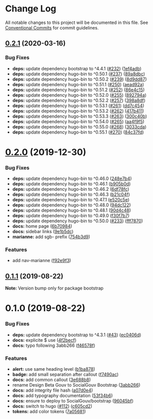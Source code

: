 # Change Log

All notable changes to this project will be documented in this file.
See [Conventional Commits](https://conventionalcommits.org) for commit guidelines.

## [0.2.1](https://github.com/SocialGouv/bootstrap/compare/v0.2.0...v0.2.1) (2020-03-16)


### Bug Fixes

* **deps:** update dependency bootstrap to ^4.4.1 ([#232](https://github.com/SocialGouv/bootstrap/issues/232)) ([1ef4adb](https://github.com/SocialGouv/bootstrap/commit/1ef4adb272686e46c58c07f5a754df788ee033a8))
* **deps:** update dependency hugo-bin to ^0.50.1 ([#237](https://github.com/SocialGouv/bootstrap/issues/237)) ([89a8dbc](https://github.com/SocialGouv/bootstrap/commit/89a8dbcdea63f9da9a2dcaeaa3d225456aef35a0))
* **deps:** update dependency hugo-bin to ^0.50.2 ([#239](https://github.com/SocialGouv/bootstrap/issues/239)) ([8d9dd87](https://github.com/SocialGouv/bootstrap/commit/8d9dd87aad46a1a39e31f821e926f03622febff4))
* **deps:** update dependency hugo-bin to ^0.51.1 ([#250](https://github.com/SocialGouv/bootstrap/issues/250)) ([aead92a](https://github.com/SocialGouv/bootstrap/commit/aead92ab79e103d5da9d9f249d73d059fc85c137))
* **deps:** update dependency hugo-bin to ^0.51.2 ([#252](https://github.com/SocialGouv/bootstrap/issues/252)) ([86e4c15](https://github.com/SocialGouv/bootstrap/commit/86e4c153c1329eda66a36a223352e18b5a5587df))
* **deps:** update dependency hugo-bin to ^0.52.0 ([#255](https://github.com/SocialGouv/bootstrap/issues/255)) ([892794a](https://github.com/SocialGouv/bootstrap/commit/892794ab5cc4d16d22d9e3ecf0c2853ad153fe79))
* **deps:** update dependency hugo-bin to ^0.52.2 ([#257](https://github.com/SocialGouv/bootstrap/issues/257)) ([398a8df](https://github.com/SocialGouv/bootstrap/commit/398a8df4443365c2838418ea2df86a1741aebbff))
* **deps:** update dependency hugo-bin to ^0.53.1 ([#261](https://github.com/SocialGouv/bootstrap/issues/261)) ([dd7c454](https://github.com/SocialGouv/bootstrap/commit/dd7c4541a37b7206cef880bb60a663746f1c39ba))
* **deps:** update dependency hugo-bin to ^0.53.2 ([#262](https://github.com/SocialGouv/bootstrap/issues/262)) ([417b411](https://github.com/SocialGouv/bootstrap/commit/417b4115bcd0bf824239caecac0095921931067f))
* **deps:** update dependency hugo-bin to ^0.53.3 ([#263](https://github.com/SocialGouv/bootstrap/issues/263)) ([300c40b](https://github.com/SocialGouv/bootstrap/commit/300c40b271e23aebaeb2a166b16d4fb76a0219ea))
* **deps:** update dependency hugo-bin to ^0.54.0 ([#265](https://github.com/SocialGouv/bootstrap/issues/265)) ([aa4f9f5](https://github.com/SocialGouv/bootstrap/commit/aa4f9f53146c1d2388a030015c5b0d7181bc7188))
* **deps:** update dependency hugo-bin to ^0.55.0 ([#268](https://github.com/SocialGouv/bootstrap/issues/268)) ([3033cda](https://github.com/SocialGouv/bootstrap/commit/3033cdad3e41ead0962548f38763b23a5562088e))
* **deps:** update dependency hugo-bin to ^0.55.1 ([#270](https://github.com/SocialGouv/bootstrap/issues/270)) ([84c37fd](https://github.com/SocialGouv/bootstrap/commit/84c37fdb9ef9d9ee946fd491f086e9f7d5c23606))





# [0.2.0](https://github.com/SocialGouv/bootstrap/compare/v0.1.1...v0.2.0) (2019-12-30)


### Bug Fixes

* **deps:** update dependency hugo-bin to ^0.46.0 ([248e7b4](https://github.com/SocialGouv/bootstrap/commit/248e7b47e976fe1f08ddb475d394f25c2b72e85b))
* **deps:** update dependency hugo-bin to ^0.46.1 ([b905b0d](https://github.com/SocialGouv/bootstrap/commit/b905b0d76702440714e3f0afd53a5af86a42c3b5))
* **deps:** update dependency hugo-bin to ^0.46.2 ([6df78fc](https://github.com/SocialGouv/bootstrap/commit/6df78fc17cbc831be043d633655eab86312763f3))
* **deps:** update dependency hugo-bin to ^0.46.3 ([b21c04f](https://github.com/SocialGouv/bootstrap/commit/b21c04fff7ca0fa2b2171dad4fc7b345e5d52d86))
* **deps:** update dependency hugo-bin to ^0.47.1 ([e520c5e](https://github.com/SocialGouv/bootstrap/commit/e520c5e69de717962eac81495d99b2a0f753f003))
* **deps:** update dependency hugo-bin to ^0.48.0 ([94dc122](https://github.com/SocialGouv/bootstrap/commit/94dc1224983bbc5bf3c4f7bd09c91ea8650359e3))
* **deps:** update dependency hugo-bin to ^0.48.1 ([90d4c48](https://github.com/SocialGouv/bootstrap/commit/90d4c482ec76cd0a670e0d07828f212ad2608f2c))
* **deps:** update dependency hugo-bin to ^0.49.0 ([f30f7b7](https://github.com/SocialGouv/bootstrap/commit/f30f7b77fd709ee3bee68e28431193b91a5448d8))
* **deps:** update dependency hugo-bin to ^0.50.0 ([#233](https://github.com/SocialGouv/bootstrap/issues/233)) ([fff7870](https://github.com/SocialGouv/bootstrap/commit/fff78702d4f4192b5d1604c0f0e78faffcad30a3))
* **docs:** home page ([6b70984](https://github.com/SocialGouv/bootstrap/commit/6b70984c349c68043c0fea2de37929c135f53af5))
* **docs:** sidebar links ([9e1b5dc](https://github.com/SocialGouv/bootstrap/commit/9e1b5dc74c2311a839c710d862e6b6d91605d000))
* **marianne:** add sgb- prefix ([754b3d9](https://github.com/SocialGouv/bootstrap/commit/754b3d9c99e00a12932241947375e61dc94aaa9f))


### Features

* add nav-marianne ([f92e9f3](https://github.com/SocialGouv/bootstrap/commit/f92e9f396e5120c4f18288e26708ddd86d76dbaa))





## [0.1.1](https://github.com/SocialGouv/bootstrap/compare/v0.1.0...v0.1.1) (2019-08-22)

**Note:** Version bump only for package bootstrap





# 0.1.0 (2019-08-22)


### Bug Fixes

* **deps:** update dependency bootstrap to ^4.3.1 ([#43](https://github.com/SocialGouv/bootstrap/issues/43)) ([ec0406d](https://github.com/SocialGouv/bootstrap/commit/ec0406d))
* **docs:** explicite $ use ([4f2becf](https://github.com/SocialGouv/bootstrap/commit/4f2becf))
* **docs:** typo following 3abb266 ([f46578f](https://github.com/SocialGouv/bootstrap/commit/f46578f))


### Features

* **alert:** use same heading level ([b1ba878](https://github.com/SocialGouv/bootstrap/commit/b1ba878))
* **badge:** add small separation after callout ([f7490ac](https://github.com/SocialGouv/bootstrap/commit/f7490ac))
* **docs:** add common callout ([3e688b8](https://github.com/SocialGouv/bootstrap/commit/3e688b8))
* rename Design Beta Gouv to SocialGouv Bootstrap ([3abb266](https://github.com/SocialGouv/bootstrap/commit/3abb266))
* **docs:** add integrity file hash ([a07d0e4](https://github.com/SocialGouv/bootstrap/commit/a07d0e4))
* **docs:** add typography documentation ([53f34b6](https://github.com/SocialGouv/bootstrap/commit/53f34b6))
* **docs:** ensure to deploy to SocialGouv/bootstrap ([96045bf](https://github.com/SocialGouv/bootstrap/commit/96045bf))
* **docs:** switch to hugo ([#112](https://github.com/SocialGouv/bootstrap/issues/112)) ([c605cd2](https://github.com/SocialGouv/bootstrap/commit/c605cd2))
* **tokens:** add color tokens ([7a05681](https://github.com/SocialGouv/bootstrap/commit/7a05681))
